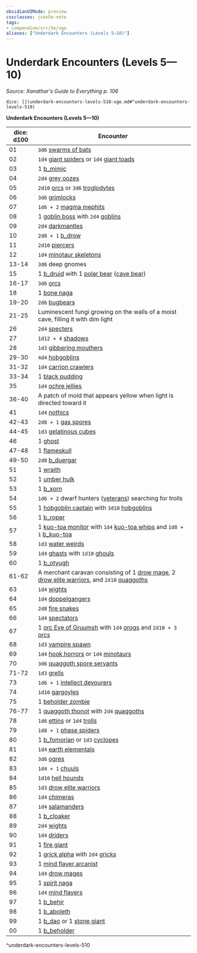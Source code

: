 ```yaml
---
obsidianUIMode: preview
cssclasses: json5e-note
tags:
- compendium/src/5e/xge
aliases: ["Underdark Encounters (Levels 5—10)"]
---
```

# Underdark Encounters (Levels 5—10)
*Source: Xanathar's Guide to Everything p. 106* 

`dice: [](underdark-encounters-levels-510-xge.md#^underdark-encounters-levels-510)`

**Underdark Encounters (Levels 5—10)**

| dice: d100 | Encounter |
|------------|-----------|
| 01 | `3d6` [swarms of bats](b_swarm-of-bats.md) |
| 02 | `1d4` [giant spiders](b_giant-spider.md) or `1d4` [giant toads](b_giant-toad.md) |
| 03 | 1 [b_mimic](b_mimic.md) |
| 04 | `2d4` [grey oozes](compendium/bestiary/ooze/gray-ooze.md) |
| 05 | `2d10` [orcs](b_orc.md) or `3d6` [troglodytes](b_troglodyte.md) |
| 06 | `3d6` [grimlocks](b_grimlock.md) |
| 07 | `1d6 + 2` [magma mephits](b_magma-mephit.md) |
| 08 | 1 [goblin boss](b_goblin-boss.md) with `2d4` [goblins](b_goblin.md) |
| 09 | `2d4` [darkmantles](b_darkmantle.md) |
| 10 | `2d8 + 1` [b_drow](b_drow.md) |
| 11 | `2d10` [piercers](b_piercer.md) |
| 12 | `1d4` [minotaur skeletons](compendium/bestiary/undead/minotaur-skeleton.md) |
| 13-14 | `3d6` deep gnomes |
| 15 | 1 [b_druid](b_druid.md) with 1 [polar bear](b_polar-bear.md) ([cave bear](b_cave-bear.md)) |
| 16-17 | `3d6` [orcs](b_orc.md) |
| 18 | 1 [bone naga](compendium/bestiary/undead/bone-naga-guardian.md) |
| 19-20 | `2d6` [bugbears](b_bugbear.md) |
| 21-25 | Luminescent fungi growing on the walls of a moist cave, filling it with dim light |
| 26 | `2d4` [specters](compendium/bestiary/undead/specter.md) |
| 27 | `1d12 + 4` [shadows](compendium/bestiary/undead/shadow.md) |
| 28 | `1d3` [gibbering mouthers](b_gibbering-mouther.md) |
| 29-30 | `4d4` [hobgoblins](b_hobgoblin.md) |
| 31-32 | `1d4` [carrion crawlers](b_carrion-crawler.md) |
| 33-34 | 1 [black pudding](compendium/bestiary/ooze/black-pudding.md) |
| 35 | `1d4` [ochre jellies](compendium/bestiary/ooze/ochre-jelly.md) |
| 36-40 | A patch of mold that appears yellow when light is directed toward it |
| 41 | `1d4` [nothics](b_nothic.md) |
| 42-43 | `2d8 + 1` [gas spores](compendium/bestiary/plant/gas-spore.md) |
| 44-45 | `1d3` [gelatinous cubes](compendium/bestiary/ooze/gelatinous-cube.md) |
| 46 | 1 [ghost](compendium/bestiary/undead/ghost.md) |
| 47-48 | 1 [flameskull](compendium/bestiary/undead/flameskull.md) |
| 49-50 | `2d8` [b_duergar](b_duergar.md) |
| 51 | 1 [wraith](compendium/bestiary/undead/wraith.md) |
| 52 | 1 [umber hulk](b_umber-hulk.md) |
| 53 | 1 [b_xorn](b_xorn.md) |
| 54 | `1d6 + 2` dwarf hunters ([veterans](b_veteran.md)) searching for trolls |
| 55 | 1 [hobgoblin captain](b_hobgoblin-captain.md) with `3d10` [hobgoblins](b_hobgoblin.md) |
| 56 | 1 [b_roper](b_roper.md) |
| 57 | 1 [kuo-toa monitor](b_kuo-toa-monitor.md) with `1d4` [kuo-toa whips](b_kuo-toa-whip.md) and `1d8 + 1` [b_kuo-toa](b_kuo-toa.md) |
| 58 | `1d3` [water weirds](b_water-weird.md) |
| 59 | `1d4` [ghasts](compendium/bestiary/undead/ghast.md) with `1d10` [ghouls](compendium/bestiary/undead/ghoul.md) |
| 60 | 1 [b_otyugh](b_otyugh.md) |
| 61-62 | A merchant caravan consisting of 1 [drow mage](b_drow-mage.md), 2 [drow elite warriors](b_drow-elite-warrior.md), and `2d10` [quaggoths](b_quaggoth.md) |
| 63 | `1d4` [wights](compendium/bestiary/undead/wight.md) |
| 64 | `1d4` [doppelgangers](b_doppelganger.md) |
| 65 | `2d8` [fire snakes](b_fire-snake.md) |
| 66 | `1d4` [spectators](b_spectator.md) |
| 67 | 1 [orc Eye of Gruumsh](b_orc-eye-of-gruumsh.md) with `1d4` [orogs](b_orog.md) and `2d10 + 3` [orcs](b_orc.md) |
| 68 | `1d3` [vampire spawn](compendium/bestiary/undead/vampire-spawn.md) |
| 69 | `1d4` [hook horrors](b_hook-horror.md) or `1d4` [minotaurs](b_minotaur.md) |
| 70 | `3d6` [quaggoth spore servants](compendium/bestiary/plant/quaggoth-spore-servant.md) |
| 71-72 | `1d3` [grells](b_grell.md) |
| 73 | `1d6 + 1` [intellect devourers](b_intellect-devourer.md) |
| 74 | `1d10` [gargoyles](b_gargoyle.md) |
| 75 | 1 [beholder zombie](compendium/bestiary/undead/beholder-zombie.md) |
| 76-77 | 1 [quaggoth thonot](b_quaggoth-thonot.md) with `2d4` [quaggoths](b_quaggoth.md) |
| 78 | `1d6` [ettins](b_ettin.md) or `1d4` [trolls](b_troll.md) |
| 79 | `1d8 + 1` [phase spiders](b_phase-spider.md) |
| 80 | 1 [b_fomorian](b_fomorian.md) or `1d3` [cyclopes](b_cyclops.md) |
| 81 | `1d4` [earth elementals](b_earth-elemental.md) |
| 82 | `3d6` [ogres](b_ogre.md) |
| 83 | `1d4 + 1` [chuuls](b_chuul.md) |
| 84 | `1d10` [hell hounds](b_hell-hound.md) |
| 85 | `1d3` [drow elite warriors](b_drow-elite-warrior.md) |
| 86 | `1d4` [chimeras](b_chimera.md) |
| 87 | `1d4` [salamanders](b_salamander.md) |
| 88 | 1 [b_cloaker](b_cloaker.md) |
| 89 | `2d4` [wights](compendium/bestiary/undead/wight.md) |
| 90 | `1d4` [driders](b_drider.md) |
| 91 | 1 [fire giant](b_fire-giant.md) |
| 92 | 1 [grick alpha](b_grick-alpha.md) with `2d4` [gricks](b_grick.md) |
| 93 | 1 [mind flayer arcanist](b_mind-flayer-arcanist.md) |
| 94 | `1d4` [drow mages](b_drow-mage.md) |
| 95 | 1 [spirit naga](b_spirit-naga.md) |
| 96 | `1d4` [mind flayers](b_mind-flayer.md) |
| 97 | 1 [b_behir](b_behir.md) |
| 98 | 1 [b_aboleth](2.%20GM%20Tools/5eTools%20Compendium%20&%20Rules/_compendium/bestiary/aberration/b_aboleth.md) |
| 99 | 1 [b_dao](b_dao.md) or 1 [stone giant](b_stone-giant.md) |
| 00 | 1 [b_beholder](2.%20GM%20Tools/5eTools%20Compendium%20&%20Rules/_compendium/bestiary/aberration/b_beholder.md) |
^underdark-encounters-levels-510